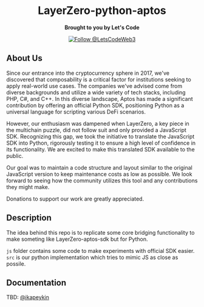 <h1 align="center">
  LayerZero-python-aptos
</h1>

<p align="center">
  <strong>Brought to you by Let's Code</strong>
</p>

<p align="center">
<!--   <a href="https://github.com/facebook/react-native/blob/HEAD/LICENSE">
    <img src="https://img.shields.io/badge/license-MIT-blue.svg" alt="React Native is released under the MIT license." />
  </a> -->
  <a href="https://twitter.com/intent/follow?screen_name=LetsCodeWeb3">
    <img src="https://img.shields.io/twitter/follow/LetsCodeWeb3?label=Follow%20@LetsCodeWeb3" alt="Follow @LetsCodeWeb3" />
  </a>
</p>

## About Us

Since our entrance into the cryptocurrency sphere in 2017, we've discovered that composability is a critical factor for institutions seeking to apply real-world use cases. The companies we've advised come from diverse backgrounds and utilize a wide variety of tech stacks, including PHP, C#, and C++. In this diverse landscape, Aptos has made a significant contribution by offering an official Python SDK, positioning Python as a universal language for scripting various DeFi scenarios. 

However, our enthusiasm was dampened when LayerZero, a key piece in the multichain puzzle, did not follow suit and only provided a JavaScript SDK. Recognizing this gap, we took the initiative to translate the JavaScript SDK into Python, rigorously testing it to ensure a high level of confidence in its functionality. We are excited to make this translated SDK available to the public. 

Our goal was to maintain a code structure and layout similar to the original JavaScript version to keep maintenance costs as low as possible. We look forward to seeing how the community utilizes this tool and any contributions they might make. 

Donations to support our work are greatly appreciated.

## Description
The idea behind this repo is to replicate some core bridging functionality
to make someting like LayerZero-aptos-sdk but for Python.

`js` folder contains some code to make experiments with official SDK easier.
`src` is our python implementation which tries to mimic JS as close as possile.

## Documentation

TBD: [@ikapeykin](https://github.com/ikapeykin)
